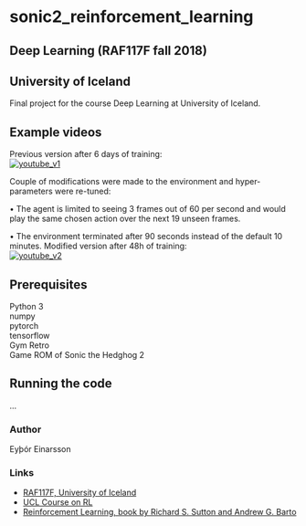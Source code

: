 # sonic2_reinforcement_learning
## Deep Learning (RAF117F fall 2018)
## University of Iceland

Final project for the course Deep Learning at University of Iceland.

## Example videos
Previous version after 6 days of training:  
[![youtube_v1](./gifs/v1.gif)](https://youtu.be/FdN4oRy5g6E)  

Couple of modifications were made to the environment and hyper-parameters were re-tuned:

• The agent is limited to seeing 3 frames out of 60 per second and would play the same
chosen action over the next 19 unseen frames.

• The environment terminated after 90 seconds instead of the default 10 minutes.
Modified version after 48h of training:  
[![youtube_v2](gifs/v2.gif)](https://youtu.be/mKLSF36KtOY)  


## Prerequisites
Python 3   
numpy   
pytorch  
tensorflow   
Gym Retro   
Game ROM of Sonic the Hedghog 2   

## Running the code
...

### Author
Eyþór Einarsson

### Links
* [RAF117F, University of Iceland](https://ugla.hi.is/kennsluskra/index.php?sid=&tab=nam&chapter=namskeid&id=70970220186)
* [UCL Course on RL](http://www0.cs.ucl.ac.uk/staff/d.silver/web/Teaching.html)
* [Reinforcement Learning, book by Richard S. Sutton and Andrew G. Barto](http://incompleteideas.net/book/the-book-2nd.html)

